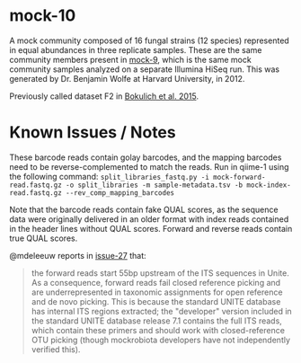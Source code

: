 # mock-10

A mock community composed of 16 fungal strains (12 species) represented in equal abundances in three replicate samples. These are the same community members present in [mock-9](../mock-9/), which is the same mock community samples analyzed on a separate Illumina HiSeq run. This was generated by Dr. Benjamin Wolfe at Harvard University, in 2012.

Previously called dataset F2 in [Bokulich et al. 2015](https://dx.doi.org/10.7287/peerj.preprints.934v2).

# Known Issues / Notes

These barcode reads contain golay barcodes, and the mapping barcodes need to be reverse-complemented to match the reads. Run in qiime-1 using the following command:
``split_libraries_fastq.py -i mock-forward-read.fastq.gz -o split_libraries -m sample-metadata.tsv -b mock-index-read.fastq.gz --rev_comp_mapping_barcodes``

Note that the barcode reads contain fake QUAL scores, as the sequence data were originally delivered in an older format with index reads contained in the header lines without QUAL scores. Forward and reverse reads contain true QUAL scores.

@mdeleeuw reports in [issue-27](https://github.com/caporaso-lab/mockrobiota/issues/27) that:
>the forward reads start 55bp upstream of the ITS sequences in Unite. As a consequence, forward reads fail closed reference picking and are underrepresented in taxonomic assignments for open reference and de novo picking. This is because the standard UNITE database has internal ITS regions extracted; the "developer" version included in the standard UNITE database release 7.1 contains the full ITS reads, which contain these primers and should work with closed-reference OTU picking (though mockrobiota developers have not independently verified this).
